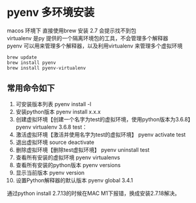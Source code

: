 # pyenv 多环境安装
macos 环境下 直接使用brew 安装 2.7 会提示找不到包    
virtualenv 是py 提供的一个隔离环境包的工具，不会管理多个解释器  
pyenv 可以用来管理多个解释器，以及利用virtualenv 来管理多个虚拟环境  

```
brew update
brew install pyenv
brew install pyenv-virtualenv

```

## 常用命令如下
1. 可安装版本列表 pyenv install -l
2. 安装python版本 pyenv install x.x.x
3. 创建虚拟环境【创建一个名字为test的虚拟环境，使用python版本为3.6.8】 pyenv virtualenv 3.6.8 test：
4. 激活虚拟环境【激活并使用名字为test的虚拟环境】 pyenv activate test
5. 退出虚拟环境 source deactivate
6. 删除虚拟环境【删除test虚拟环境】 pyenv uninstall test
7. 查看所有安装的虚拟环境 pyenv virtualenvs
8. 查看所有安装的python版本 pyenv versions
9. 显示当前版本 pyenv version
10. 设置Python解释器的默认版本 pyenv global 3.4.1

通过python install 2.7.13的时候在MAC M1下报错，换成安装2.7.18解决。